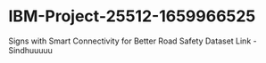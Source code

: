 # IBM-Project-25512-1659966525
Signs with Smart Connectivity for Better Road Safety
Dataset Link - Sindhuuuuu
